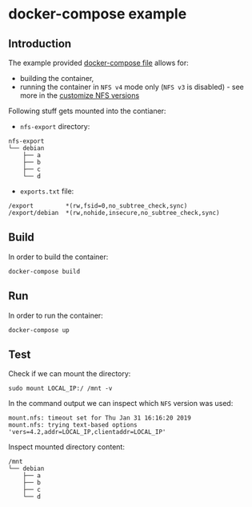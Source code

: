 # docker-compose example

## Introduction

The example provided [docker-compose file](docker-compose.yml) allows for:
* building the container,
* running the container in `NFS v4` mode only (`NFS v3` is disabled) - see more
  in the
  [customize NFS versions](../advanced/nfs-versions.md#customize-nfs-versions-offered)

Following stuff gets mounted into the contianer:

* `nfs-export` directory:

```
nfs-export
└── debian
    ├── a
    ├── b
    ├── c
    └── d
```

* `exports.txt` file:

```
/export         *(rw,fsid=0,no_subtree_check,sync)
/export/debian  *(rw,nohide,insecure,no_subtree_check,sync)
```

## Build

In order to build the container:

```
docker-compose build
```

## Run

In order to run the container:

```
docker-compose up
```

## Test

Check if we can mount the directory:

```
sudo mount LOCAL_IP:/ /mnt -v
```

In the command output we can inspect which `NFS` version was used:

```
mount.nfs: timeout set for Thu Jan 31 16:16:20 2019
mount.nfs: trying text-based options 'vers=4.2,addr=LOCAL_IP,clientaddr=LOCAL_IP'
```

Inspect mounted directory content:

```
/mnt
└── debian
    ├── a
    ├── b
    ├── c
    └── d
```

